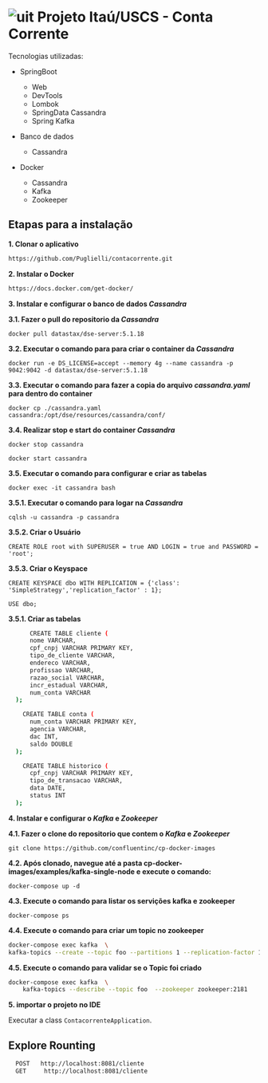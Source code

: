 # ![uit](https://user-images.githubusercontent.com/62891985/82739494-5e96bd80-9d16-11ea-993d-25c048bad462.png) Projeto Itaú/USCS - Conta Corrente

Tecnologias utilizadas:

- SpringBoot
  - Web
  - DevTools
  - Lombok
  - SpringData Cassandra
  - Spring Kafka

- Banco de dados
  - Cassandra
 
- Docker
  - Cassandra
  - Kafka
  - Zookeeper

## Etapas para a instalação

**1. Clonar o aplicativo**

```bash
https://github.com/Puglielli/contacorrente.git
```

**2. Instalar o Docker**

```bash
https://docs.docker.com/get-docker/
```

**3. Instalar e configurar o banco de dados *Cassandra***

  **3.1. Fazer o pull do repositorio da *Cassandra***

  `docker pull datastax/dse-server:5.1.18`

  **3.2. Executar o comando para para criar o container da *Cassandra***
  
  `docker run -e DS_LICENSE=accept --memory 4g --name cassandra -p 9042:9042 -d datastax/dse-server:5.1.18`

  **3.3. Executar o comando para fazer a copia do arquivo *cassandra.yaml* para dentro do container**
 
  `docker cp ./cassandra.yaml cassandra:/opt/dse/resources/cassandra/conf/`

  **3.4. Realizar stop e start do container *Cassandra***
  
  `docker stop cassandra`

  `docker start cassandra`

  **3.5. Executar o comando para configurar e criar as tabelas**
  
  `docker exec -it cassandra bash`

  **3.5.1. Executar o comando para logar na *Cassandra***
  
  `cqlsh -u cassandra -p cassandra`

  **3.5.2. Criar o Usuário**

  `CREATE ROLE root with SUPERUSER = true AND LOGIN = true and PASSWORD = 'root';`

  **3.5.3. Criar o Keyspace**

  `CREATE KEYSPACE dbo WITH REPLICATION = {'class': 'SimpleStrategy','replication_factor' : 1};`

  `USE dbo;`

  **3.5.1. Criar as tabelas**

```bash
      CREATE TABLE cliente (
      nome VARCHAR,
      cpf_cnpj VARCHAR PRIMARY KEY,
      tipo_de_cliente VARCHAR,
      endereco VARCHAR,
      profissao VARCHAR,
      razao_social VARCHAR,
      incr_estadual VARCHAR,
      num_conta VARCHAR
  );
```
```bash
    CREATE TABLE conta (
      num_conta VARCHAR PRIMARY KEY,
      agencia VARCHAR,
      dac INT,
      saldo DOUBLE
  );
```
```bash
    CREATE TABLE historico (
      cpf_cnpj VARCHAR PRIMARY KEY,
      tipo_de_transacao VARCHAR,
      data DATE,
      status INT
  );
```

**4. Instalar e configurar o *Kafka* e *Zookeeper***

  **4.1. Fazer o clone do repositorio que contem o *Kafka* e *Zookeeper***

  `git clone https://github.com/confluentinc/cp-docker-images`

  **4.2. Após clonado, navegue até a pasta cp-docker-images/examples/kafka-single-node e execute o comando:**
  
  `docker-compose up -d`

  **4.3. Execute o comando para listar os servições kafka e zookeeper**
  
  `docker-compose ps`

**4.4. Execute o comando para criar um topic no zookeeper**

  ```bash
  docker-compose exec kafka  \
  kafka-topics --create --topic foo --partitions 1 --replication-factor 1 --if-not-exists --zookeeper zookeeper:2181
  ```
**4.5. Execute o comando para validar se o Topic foi criado**

```bash
docker-compose exec kafka  \
    kafka-topics --describe --topic foo  --zookeeper zookeeper:2181
```

**5. importar o projeto no IDE**

Executar a class `ContacorrenteApplication`.

## Explore Rounting

```bash
  POST   http://localhost:8081/cliente
  GET     http://localhost:8081/cliente
```